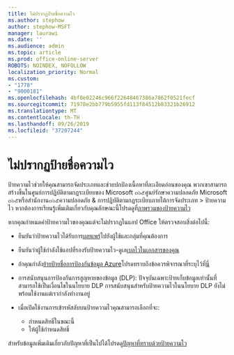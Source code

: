 ```yaml
---
title: ไม่ปรากฏป้ายชื่อความไว
ms.author: stephow
author: stephow-MSFT
manager: laurawi
ms.date: ''
ms.audience: admin
ms.topic: article
ms.prod: office-online-server
ROBOTS: NOINDEX, NOFOLLOW
localization_priority: Normal
ms.custom:
- "1778"
- "9000181"
ms.openlocfilehash: 4bf8e02246c966f22648467386a7862f0521fecf
ms.sourcegitcommit: 71978e2bb779b5955fd113f84512b83321b26912
ms.translationtype: MT
ms.contentlocale: th-TH
ms.lasthandoff: 09/26/2019
ms.locfileid: "37207244"
---
```

# <a name="sensitivity-labels-not-appearing"></a>ไม่ปรากฏป้ายชื่อความไว

ป้ายความไวช่วยให้คุณสามารถจัดประเภทและช่วยปกป้องเนื้อหาที่ละเอียดอ่อนของคุณ พวกเขาสามารถสร้างขึ้นในศูนย์การปฏิบัติตามกฎระเบียบของ Microsoft ๓๖๕ศูนย์รักษาความปลอดภัย Microsoft ๓๖๕หรือสำนักงาน๓๖๕ความปลอดภัย & การปฏิบัติตามกฎระเบียบภายใต้การจัดประเภท > ป้ายความไว หากต้องการเรียนรู้เพิ่มเติมเกี่ยวกับคุณลักษณะนี้โปรดดูที่[ภาพรวมของป้ายความไว](https://docs.microsoft.com/office365/securitycompliance/sensitivity-labels)

หากคุณกำหนดค่าป้ายความไวของคุณแต่จะไม่ปรากฏในแอป Office ให้ตรวจสอบสิ่งต่อไปนี้:

- ยืนยันว่าป้ายความไวได้รับการ[เผยแพร่](https://docs.microsoft.com/Office365/SecurityCompliance/sensitivity-labels#what-label-policies-can-do)ไปยังผู้ใช้และกลุ่มที่คุณต้องการ

- ยืนยันว่าผู้ใช้กำลังใช้แอปที่รองรับป้ายความไว-ดูเล[เบลไวในเอกสารของคุณ](https://support.office.com/article/apply-sensitivity-labels-to-your-documents-and-email-within-office-2f96e7cd-d5a4-403b-8bd7-4cc636bae0f9?ad=US&ui=en-US&rs=en-US#bkmk_whereavailable)

- ถ้าคุณกำลัง[ย้ายป้ายชื่อการป้องกันข้อมูล Azure](https://docs.microsoft.com/azure/information-protection/configure-policy-migrate-labels)โปรดทราบถึงข้อควรพิจารณาที่ระบุไว้ที่[นี่](https://docs.microsoft.com/azure/information-protection/configure-policy-migrate-labels#considerations-for-unified-labels)

- การสนับสนุนการป้องกันการสูญหายของข้อมูล (DLP): ปัจจุบันเฉพาะป้ายเก็บข้อมูลเท่านั้นที่สามารถใช้เป็นเงื่อนไขในนโยบาย DLP  การสนับสนุนสำหรับป้ายความไวในนโยบาย DLP ยังไม่พร้อมใช้งานแต่เรากำลังทำงานอยู่

- เมื่อเปิดใช้งานการเข้ารหัสลับบนป้ายความไวคุณสามารถเลือกที่จะ:
    - กำหนดสิทธิ์ในขณะนี้
    - ให้ผู้ใช้กำหนดสิทธิ์


สำหรับข้อมูลเพิ่มเติมเกี่ยวกับปัญหาที่เป็นไปได้โปรดดู[ปัญหาที่ทราบด้วยป้ายความไว](https://support.office.com/article/known-issues-with-sensitivity-labels-in-office-b169d687-2bbd-4e21-a440-7da1b2743edc)